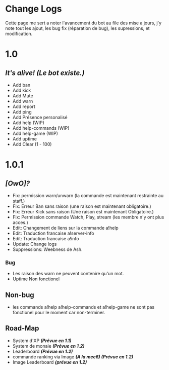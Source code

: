 # Change Logs
Cette page me sert a noter l'avancement du bot au file des mise a jours, j'y note tout les ajout, les bug fix (réparation de bug), les supressions, et modification.

# 1.0
## ***It's alive! (Le bot existe.)***  
+ Add ban
+ Add kick
+ Add Mute
+ Add warn
+ Add report
+ Add ping
+ Add Présence personalisé
+ Add help (WIP)
+ Add help-commands (WIP)
+ Add help-game (WIP)
+ Add uptime
+ Add Clear (1 - 100)
  
# 1.0.1
## ***[OwO]?***  
+ Fix: permission warn/unwarn (la commande est maintenant restrainte au staff.)  
+ Fix: Erreur Ban sans raison (une raison est maintenant obligatoire.)
+ Fix: Erreur Kick sans raison (Une raison est maintenant Obligatoire.)
+ Fix: Permission commande Watch, Play, stream (les membre n'y ont plus acces.)
+ Edit: Changement de liens sur la commande a!help
+ Edit: Traduction francaise a!server-info
+ Edit: Traduction francaise a!info
+ Update: Change logs
+ Suppressions: Weebness de Ash.

### Bug
+ Les raison des warn ne peuvent contenire qu'un mot.
+ Uptime Non fonctionel

## Non-bug
+ les commands a!help a!help-commands et a!help-game ne sont pas fonctionel pour le moment car non-terminer.

## Road-Map
+ System d'XP ***(Prévue en 1.1)***
+ System de monaie ***(Prévue en 1.2)***
+ Leaderboard ***(Prévue en 1.2)***
+ commande ranking via Image ***(A la mee6) (Prévue en 1.2)***
+ Image Leaderboard ***(prévue en 1.2)***